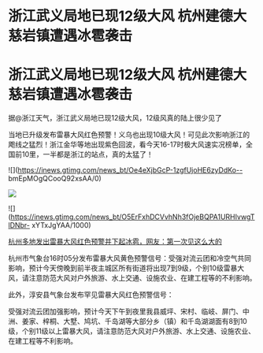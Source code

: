 # 浙江武义局地已现12级大风 杭州建德大慈岩镇遭遇冰雹袭击

# 浙江武义局地已现12级大风 杭州建德大慈岩镇遭遇冰雹袭击

据@浙江天气，浙江武义局地已现12级大风，12级风真的陆上很少见了

当地已升级发布雷暴大风红色预警！义乌也出现10级大风！可见此次影响浙江的飑线之猛烈！浙江金华等地出现紫色回波，看今天16-17时极大风速实况榜单，全国前10里，一半都是浙江的站点，真的太猛了！
​​​

![](https://inews.gtimg.com/news_bt/Oe4eXjbGcP-1zgfUjoHE6zyDdKo--
bmEpMOgQCooQ92xsAA/0)

![](https://inews.gtimg.com/news_bt/OiWQSBg1ux_xQs0z8-uB7J5Ubm_30wjR5NANwbcOpx3fIAA/1000)

![](https://inews.gtimg.com/news_bt/O5ErFxhDCVvhNh3fOjeBQPA1URHIvwgTlDNbr-
xYTxJgYAA/1000)

[杭州多地发出雷暴大风红色预警并下起冰雹，网友：第一次见这么大的
](https://news.qq.com/rain/a/20240325A071LD00)

杭州市气象台16时05分发布雷暴大风黄色预警信号：受强对流云团和冷空气共同影响，预计今天傍晚到前半夜主城区所有街道将出现7到9级，个别10级雷暴大风，请注意防范大风对户外旅游、水上交通、设施农业、在建工程等的不利影响。

此外，淳安县气象台发布罕见雷暴大风红色预警信号：

受强对流云团加强影响，预计今天下午到夜里我县威坪、宋村、临岐、屏门、中洲、姜家、梓桐、大墅、鸠坑、千岛湖等大部分乡（镇）和千岛湖湖面有8到10级，个别11级以上雷暴大风，请注意防范大风对户外旅游、水上交通、设施农业、在建工程等不利影响。

